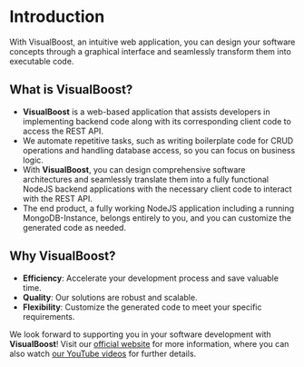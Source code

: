 # Introduction

With VisualBoost, an intuitive web application, you can design your software concepts through a graphical interface and seamlessly transform them into executable code.

## What is VisualBoost?

* **VisualBoost** is a web-based application that assists developers in implementing backend code along with its corresponding client code to access the REST API.
* We automate repetitive tasks, such as writing boilerplate code for CRUD operations and handling database access, so you can focus on business logic.
* With **VisualBoost**, you can design comprehensive software architectures and seamlessly translate them into a fully functional NodeJS backend applications with the necessary client code to interact with the REST API.
* The end product, a fully working NodeJS application including a running MongoDB-Instance, belongs entirely to you, and you can customize the generated code as needed.

## Why VisualBoost?

* **Efficiency**: Accelerate your development process and save valuable time.
* **Quality**: Our solutions are robust and scalable.
* **Flexibility**: Customize the generated code to meet your specific requirements.

We look forward to supporting you in your software development with **VisualBoost**! Visit our [official website](https://visualboost.de) for more information, where you can also watch [our YouTube videos](https://www.youtube.com/watch?v=XkCMKl2S3Ao\&list=PL\_KLQBBjBxQaxzPsSb6UckLbwmTkG27Fm) for further details.
